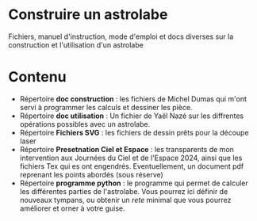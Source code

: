 # Construire un astrolabe
 Fichiers, manuel d'instruction, mode d'emploi et docs diverses sur la construction et l'utilisation d'un astrolabe

# Contenu

 * Répertoire **doc construction** : les fichiers de Michel Dumas qui m'ont servi à programmer les calculs et dessiner les pièce. 
 * Répertoire **doc utilisation** : Un fichier de Yaël Nazé sur les diffrentes opérations possibles avec un astrolabe. 
 * Répertoire **Fichiers SVG** : les fichiers de dessin prêts pour la découpe laser
 * Répertoire **Presetnation Ciel et Espace** : les transparents de mon intervention aux Journées du Ciel et de l'Espace 2024, ainsi que les fichiers Tex qui es ont engendrés. Eventuellement, un document pdf reprenant les points abordés (sous réserve)
 * Répertoire  **programme python** : le programme qui permet de calculer les différentes parties de l'astrolabe. Vous pourrez ici définir de nouveaux tympans, ou obtenir un *rete* minimal
que vous pourrez améliorer et orner à votre guise. 
